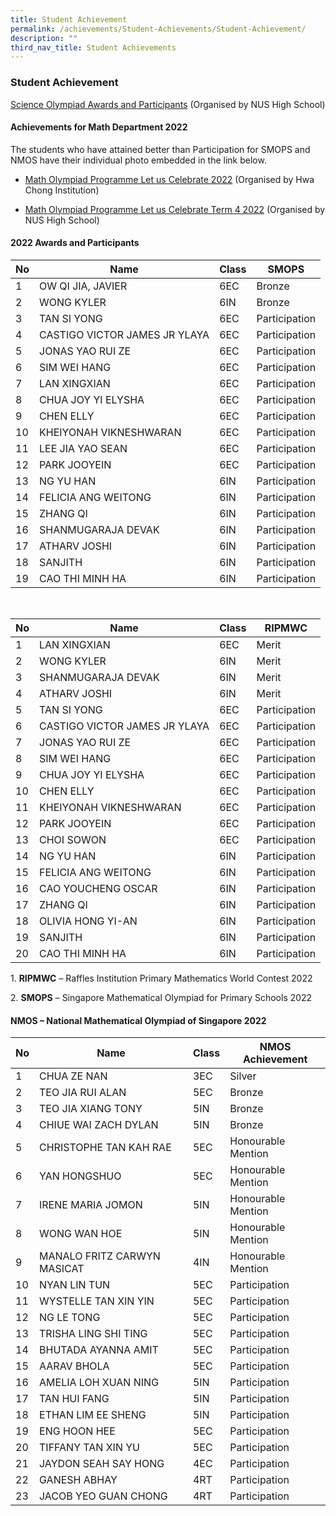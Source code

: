 ```yaml
---
title: Student Achievement
permalink: /achievements/Student-Achievements/Student-Achievement/
description: ""
third_nav_title: Student Achievements
---
```

### Student Achievement

[Science Olympiad Awards and Participants](/files/Science_Olympiad_Awards.pdf) (Organised by NUS High School) 


#### Achievements for Math Department 2022

The students who have attained better than Participation for SMOPS and NMOS have their individual photo embedded in the link below. 

* [Math Olympiad Programme Let us Celebrate 2022](/files/Math_Olympiad_Programme_Lets_Celebrate-2022.pdf) (Organised by Hwa Chong Institution)

 *   [Math Olympiad Programme Let us Celebrate Term 4 2022](/files/Math_Olympiad_Programme_Term4_2022.pdf) (Organised by NUS High School)

#### 2022 Awards and Participants

| No | Name | Class | SMOPS |
|---|---|---|---|
| 1 | OW QI JIA, JAVIER | 6EC | Bronze |
| 2 | WONG KYLER | 6IN | Bronze |
| 3 | TAN SI YONG | 6EC | Participation |
| 4 | CASTIGO VICTOR JAMES JR YLAYA | 6EC | Participation |
| 5 | JONAS YAO RUI ZE | 6EC | Participation |
| 6 | SIM WEI HANG | 6EC | Participation |
| 7 | LAN XINGXIAN | 6EC | Participation |
| 8 | CHUA JOY YI ELYSHA | 6EC | Participation |
| 9 | CHEN ELLY | 6EC | Participation |
| 10 | KHEIYONAH VIKNESHWARAN | 6EC | Participation |
| 11 | LEE JIA YAO SEAN | 6EC | Participation |
| 12 | PARK JOOYEIN | 6EC | Participation |
| 13 | NG YU HAN | 6IN | Participation |
| 14 | FELICIA ANG WEITONG | 6IN | Participation |
| 15 | ZHANG QI | 6IN | Participation |
| 16 | SHANMUGARAJA DEVAK | 6IN | Participation |
| 17 | ATHARV JOSHI | 6IN | Participation |
| 18 | SANJITH | 6IN | Participation |
| 19 | CAO THI MINH HA | 6IN | Participation |

<br>

| No | Name | Class | RIPMWC |
|---|---|---|---|
| 1 | LAN XINGXIAN | 6EC | Merit |
| 2 | WONG KYLER | 6IN | Merit |
| 3 | SHANMUGARAJA DEVAK | 6IN | Merit |
| 4 | ATHARV JOSHI | 6IN | Merit |
| 5 | TAN SI YONG | 6EC | Participation |
| 6 | CASTIGO VICTOR JAMES JR YLAYA | 6EC | Participation |
| 7 | JONAS YAO RUI ZE | 6EC | Participation |
| 8 | SIM WEI HANG | 6EC | Participation |
| 9 | CHUA JOY YI ELYSHA | 6EC | Participation |
| 10 | CHEN ELLY | 6EC | Participation |
| 11 | KHEIYONAH VIKNESHWARAN | 6EC | Participation |
| 12 | PARK JOOYEIN | 6EC | Participation |
| 13 | CHOI SOWON | 6EC | Participation |
| 14 | NG YU HAN | 6IN | Participation |
| 15 | FELICIA ANG WEITONG | 6IN | Participation |
| 16 | CAO YOUCHENG OSCAR | 6IN | Participation |
| 17 | ZHANG QI | 6IN | Participation |
| 18 | OLIVIA HONG YI-AN | 6IN | Participation |
| 19 | SANJITH | 6IN | Participation |
| 20 | CAO THI MINH HA | 6IN | Participation |



1\.  **RIPMWC** – Raffles Institution Primary Mathematics World Contest 2022 

2\.  **SMOPS** – Singapore Mathematical Olympiad for Primary Schools 2022


#### NMOS – National Mathematical Olympiad of Singapore 2022

| No | Name | Class | NMOS Achievement |
|---|---|---|---|
| 1 | CHUA ZE NAN | 3EC | Silver |
| 2 | TEO JIA RUI ALAN | 5EC | Bronze |
| 3 | TEO JIA XIANG TONY | 5IN | Bronze |
| 4 | CHIUE WAI ZACH DYLAN | 5IN | Bronze |
| 5 | CHRISTOPHE TAN KAH RAE | 5EC | Honourable Mention |
| 6 | YAN HONGSHUO | 5EC | Honourable Mention |
| 7 | IRENE MARIA JOMON | 5IN | Honourable Mention |
| 8 | WONG WAN HOE | 5IN | Honourable Mention |
| 9 | MANALO FRITZ CARWYN MASICAT | 4IN | Honourable Mention |
| 10 | NYAN LIN TUN | 5EC | Participation |
| 11 | WYSTELLE TAN XIN YIN | 5EC | Participation |
| 12 | NG LE TONG | 5EC | Participation |
| 13 | TRISHA LING SHI TING | 5EC | Participation |
| 14 | BHUTADA AYANNA AMIT | 5EC | Participation |
| 15 | AARAV BHOLA | 5EC | Participation |
| 16 | AMELIA LOH XUAN NING | 5IN | Participation |
| 17 | TAN HUI FANG | 5IN | Participation |
| 18 | ETHAN LIM EE SHENG | 5IN | Participation |
| 19 | ENG HOON HEE | 5EC | Participation |
| 20 | TIFFANY TAN XIN YU | 5EC | Participation |
| 21 | JAYDON SEAH SAY HONG | 4EC | Participation |
| 22 | GANESH ABHAY | 4RT | Participation |
| 23 | JACOB YEO GUAN CHONG | 4RT | Participation |